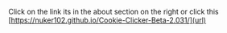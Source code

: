 Click on the link its in the about section on the right or click this [https://nuker102.github.io/Cookie-Clicker-Beta-2.031/](url)
